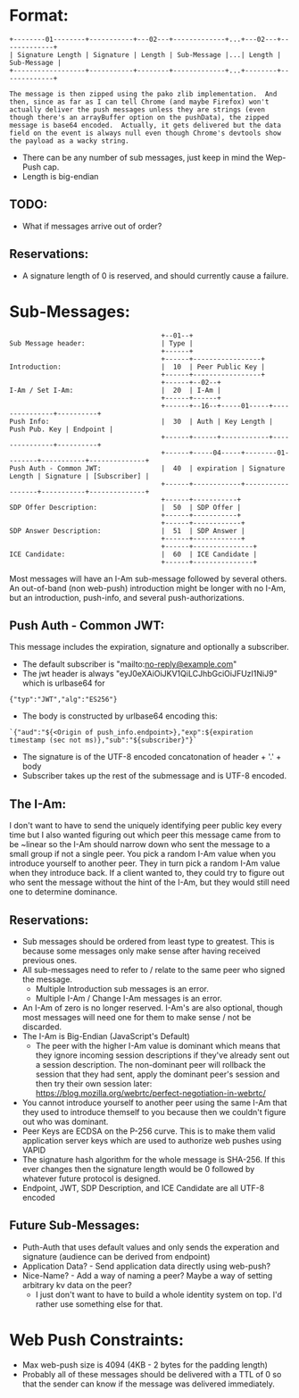 # Format:
```
+--------01--------+-----------+---02---+-------------+...+---02---+-------------+
| Signature Length | Signature | Length | Sub-Message |...| Length | Sub-Message |
+------------------+-----------+--------+-------------+...+--------+-------------+

The message is then zipped using the pako zlib implementation.  And then, since as far as I can tell Chrome (and maybe Firefox) won't actually deliver the push messages unless they are strings (even though there's an arrayBuffer option on the pushData), the zipped message is base64 encoded.  Actually, it gets delivered but the data field on the event is always null even though Chrome's devtools show the payload as a wacky string.
```
* There can be any number of sub messages, just keep in mind the Wep-Push cap.
* Length is big-endian

## TODO:
* What if messages arrive out of order?

## Reservations:
* A signature length of 0 is reserved, and should currently cause a failure.

# Sub-Messages:
```
                                      +--01--+
Sub Message header:                   | Type |
                                      +------+
                                      +------+-----------------+
Introduction:                         |  10  | Peer Public Key |
                                      +------+-----------------+
                                      +------+--02--+
I-Am / Set I-Am:                      |  20  | I-Am |
                                      +------+------+
                                      +------+--16--+-----01-----+---------------+----------+
Push Info:                            |  30  | Auth | Key Length | Push Pub. Key | Endpoint |
                                      +------+------+------------+---------------+----------+
                                      +------+-----04-----+--------01--------+-----------+--------------+
Push Auth - Common JWT:               |  40  | expiration | Signature Length | Signature | [Subscriber] |
                                      +------+------------+------------------+-----------+--------------+
                                      +------+-----------+
SDP Offer Description:                |  50  | SDP Offer |
                                      +------+-----------+
                                      +------+------------+
SDP Answer Description:               |  51  | SDP Answer |
                                      +------+------------+
                                      +------+---------------+
ICE Candidate:                        |  60  | ICE Candidate |
                                      +------+---------------+
```
Most messages will have an I-Am sub-message followed by several others.  An out-of-band (non web-push) introduction might be longer with no I-Am, but an introduction, push-info, and several push-authorizations.

## Push Auth - Common JWT:
This message includes the expiration, signature and optionally a subscriber.
* The default subscriber is "mailto:no-reply@example.com"
* The jwt header is always "eyJ0eXAiOiJKV1QiLCJhbGciOiJFUzI1NiJ9" which is urlbase64 for 
```
{"typ":"JWT","alg":"ES256"}
```
* The body is constructed by urlbase64 encoding this: 
```
`{"aud":"${<Origin of push_info.endpoint>},"exp":${expiration timestamp (sec not ms)},"sub":"${subscriber}"}`
```
* The signature is of the UTF-8 encoded concatonation of header + '.' + body
* Subscriber takes up the rest of the submessage and is UTF-8 encoded.


## The I-Am:
I don't want to have to send the uniquely identifying peer public key every time but I also wanted figuring out which peer this message came from to be ~linear so the I-Am should narrow down who sent the message to a small group if not a single peer. You pick a random I-Am value when you introduce yourself to another peer.  They in turn pick a random I-Am value when they introduce back.  If a client wanted to, they could try to figure out who sent the message without the hint of the I-Am, but they would still need one to determine dominance.

## Reservations:
* Sub messages should be ordered from least type to greatest.  This is because some messages only make sense after having received previous ones.
* All sub-messages need to refer to / relate to the same peer who signed the message.
  * Multiple Introduction sub messages is an error.
  * Multiple I-Am / Change I-Am messages is an error.
* An I-Am of zero is no longer reserved.  I-Am's are also optional, though most messages will need one for them to make sense / not be discarded.
* The I-Am is Big-Endian (JavaScript's Default)
  * The peer with the higher I-Am value is dominant which means that they ignore incoming session descriptions if they've already sent out a session description.  The non-dominant peer will rollback the session that they had sent, apply the dominant peer's session and then try their own session later: https://blog.mozilla.org/webrtc/perfect-negotiation-in-webrtc/
* You cannot introduce yourself to another peer using the same I-Am that they used to introduce themself to you because then we couldn't figure out who was dominant.
* Peer Keys are ECDSA on the P-256 curve.  This is to make them valid application server keys which are used to authorize web pushes using VAPID
* The signature hash algorithm for the whole message is SHA-256.  If this ever changes then the signature length would be 0 followed by whatever future protocol is designed.
* Endpoint, JWT, SDP Description, and ICE Candidate are all UTF-8 encoded

## Future Sub-Messages:
* Puth-Auth that uses default values and only sends the experation and signature (audience can be derived from endpoint)
* Application Data? - Send application data directly using web-push?
* Nice-Name? - Add a way of naming a peer?  Maybe a way of setting arbitrary kv data on the peer?
  * I just don't want to have to build a whole identity system on top.  I'd rather use something else for that.

# Web Push Constraints:
* Max web-push size is 4094 (4KB - 2 bytes for the padding length)
* Probably all of these messages should be delivered with a TTL of 0 so that the sender can know if the message was delivered immediately.